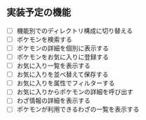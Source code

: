 ## 実装予定の機能

- [ ] 機能別でのディレクトリ構成に切り替える
- [ ] ポケモンを検索する
- [ ] ポケモンの詳細を個別に表示する
- [ ] ポケモンをお気に入りに登録する
- [ ] お気に入り一覧を表示する
- [ ] お気に入りを並べ替えて保存する
- [ ] お気に入りを属性でフィルターする
- [ ] お気に入りからポケモンの詳細を呼び出す
- [ ] わざ情報の詳細を表示する
- [ ] ポケモンが利用できるわざの一覧を表示する
